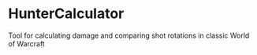 # HunterCalculator
Tool for calculating damage and comparing shot rotations in classic World of Warcraft
